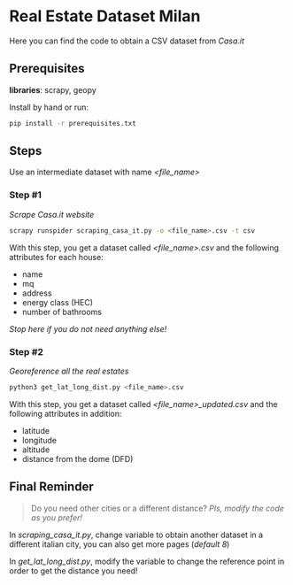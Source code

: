 # Real Estate Dataset Milan
Here you can find the code to obtain a CSV dataset from *Casa.it*

## Prerequisites 
**libraries**: scrapy, geopy


Install by hand or run:
```bash
pip install -r prerequisites.txt
```

## Steps
Use an intermediate dataset with name *<file_name>*

### Step #1

*Scrape Casa.it website* 

```bash
scrapy runspider scraping_casa_it.py -o <file_name>.csv -t csv
```

With this step, you get a dataset called *<file_name>.csv* and the following attributes for each house:
- name
- mq
- address
- energy class (HEC)
- number of bathrooms

*Stop here if you do not need anything else!*

### Step #2 

*Georeference all the real estates*

```bash
python3 get_lat_long_dist.py <file_name>.csv
```

With this step, you get a dataset called *<file_name>_updated.csv* and the following attributes in addition:
- latitude
- longitude
- altitude
- distance from the dome (DFD)

## Final Reminder

> Do you need other cities or a different distance?
*Pls, modify the code as you prefer!*

In *scraping_casa_it.py*, change <city> variable to obtain another dataset in a different italian city, you can also get more pages (*default 8*)

In *get_lat_long_dist.py*, modify the <dome> variable to change the reference point in order to get the distance you need!
